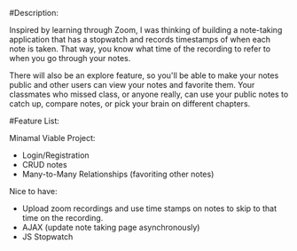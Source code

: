 #Description:

Inspired by learning through Zoom, I was thinking of building a note-taking application that has a stopwatch and records timestamps of when each note is taken. 
That way, you know what time of the recording to refer to when you go through your notes. 

There will also be an explore feature, so you'll be able to make your notes public and other users can view your notes and favorite them. 
Your classmates who missed class, or anyone really, can use your public notes to catch up, compare notes, or pick your brain on different chapters. 


#Feature List:

Minamal Viable Project:
 - Login/Registration 
 - CRUD notes
 - Many-to-Many Relationships (favoriting other notes)
 
 

Nice to have:
 - Upload zoom recordings and use time stamps on notes to skip to that time on the recording.
 - AJAX (update note taking page asynchronously)
 - JS Stopwatch
